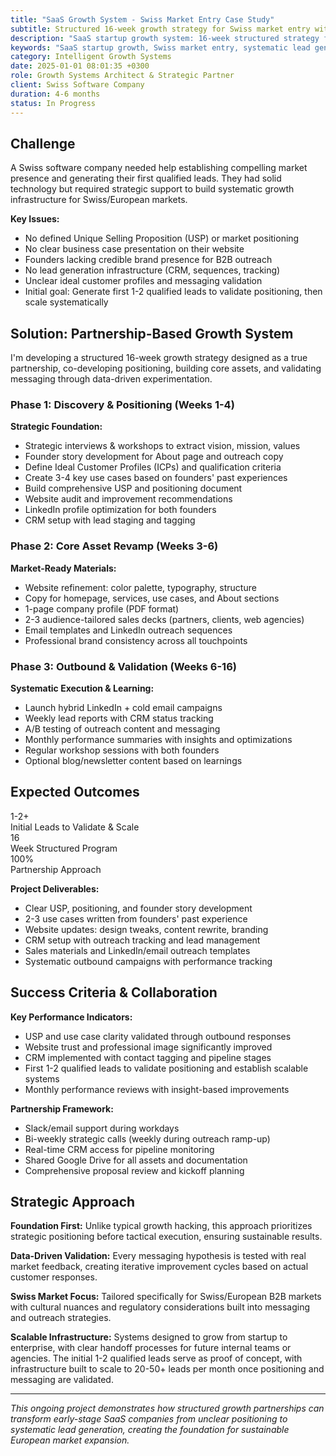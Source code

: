 ```yaml
---
title: "SaaS Growth System - Swiss Market Entry Case Study"
subtitle: Structured 16-week growth strategy for Swiss market entry with systematic lead generation and positioning
description: "SaaS startup growth system: 16-week structured strategy for Swiss market entry with systematic lead generation and market positioning."
keywords: "SaaS startup growth, Swiss market entry, systematic lead generation, growth infrastructure, market positioning, startup growth strategy, Swiss software company"
category: Intelligent Growth Systems
date: 2025-01-01 08:01:35 +0300
role: Growth Systems Architect & Strategic Partner
client: Swiss Software Company
duration: 4-6 months
status: In Progress
---
```


## Challenge

A Swiss software company needed help establishing compelling market presence and generating their first qualified leads. They had solid technology but required strategic support to build systematic growth infrastructure for Swiss/European markets.

**Key Issues:**
- No defined Unique Selling Proposition (USP) or market positioning
- No clear business case presentation on their website
- Founders lacking credible brand presence for B2B outreach
- No lead generation infrastructure (CRM, sequences, tracking)
- Unclear ideal customer profiles and messaging validation
- Initial goal: Generate first 1-2 qualified leads to validate positioning, then scale systematically

## Solution: Partnership-Based Growth System

I'm developing a structured 16-week growth strategy designed as a true partnership, co-developing positioning, building core assets, and validating messaging through data-driven experimentation.

### Phase 1: Discovery & Positioning (Weeks 1-4)
**Strategic Foundation:**
- Strategic interviews & workshops to extract vision, mission, values
- Founder story development for About page and outreach copy
- Define Ideal Customer Profiles (ICPs) and qualification criteria
- Create 3-4 key use cases based on founders' past experiences
- Build comprehensive USP and positioning document
- Website audit and improvement recommendations
- LinkedIn profile optimization for both founders
- CRM setup with lead staging and tagging

### Phase 2: Core Asset Revamp (Weeks 3-6)
**Market-Ready Materials:**
- Website refinement: color palette, typography, structure
- Copy for homepage, services, use cases, and About sections
- 1-page company profile (PDF format)
- 2-3 audience-tailored sales decks (partners, clients, web agencies)
- Email templates and LinkedIn outreach sequences
- Professional brand consistency across all touchpoints

### Phase 3: Outbound & Validation (Weeks 6-16)
**Systematic Execution & Learning:**
- Launch hybrid LinkedIn + cold email campaigns
- Weekly lead reports with CRM status tracking
- A/B testing of outreach content and messaging
- Monthly performance summaries with insights and optimizations
- Regular workshop sessions with both founders
- Optional blog/newsletter content based on learnings

## Expected Outcomes

<div class="results-grid">
  <div class="result-card">
    <div class="result-number">1-2+</div>
    <div class="result-label">Initial Leads to Validate & Scale</div>
  </div>
  <div class="result-card">
    <div class="result-number">16</div>
    <div class="result-label">Week Structured Program</div>
  </div>
  <div class="result-card">
    <div class="result-number">100%</div>
    <div class="result-label">Partnership Approach</div>
  </div>
</div>

**Project Deliverables:**
- Clear USP, positioning, and founder story development
- 2-3 use cases written from founders' past experience
- Website updates: design tweaks, content rewrite, branding
- CRM setup with outreach tracking and lead management
- Sales materials and LinkedIn/email outreach templates
- Systematic outbound campaigns with performance tracking

## Success Criteria & Collaboration

**Key Performance Indicators:**
- USP and use case clarity validated through outbound responses
- Website trust and professional image significantly improved
- CRM implemented with contact tagging and pipeline stages
- First 1-2 qualified leads to validate positioning and establish scalable systems
- Monthly performance reviews with insight-based improvements

**Partnership Framework:**
- Slack/email support during workdays
- Bi-weekly strategic calls (weekly during outreach ramp-up)
- Real-time CRM access for pipeline monitoring
- Shared Google Drive for all assets and documentation
- Comprehensive proposal review and kickoff planning

## Strategic Approach

**Foundation First:**
Unlike typical growth hacking, this approach prioritizes strategic positioning before tactical execution, ensuring sustainable results.

**Data-Driven Validation:**
Every messaging hypothesis is tested with real market feedback, creating iterative improvement cycles based on actual customer responses.

**Swiss Market Focus:**
Tailored specifically for Swiss/European B2B markets with cultural nuances and regulatory considerations built into messaging and outreach strategies.

**Scalable Infrastructure:**
Systems designed to grow from startup to enterprise, with clear handoff processes for future internal teams or agencies. The initial 1-2 qualified leads serve as proof of concept, with infrastructure built to scale to 20-50+ leads per month once positioning and messaging are validated.

---

*This ongoing project demonstrates how structured growth partnerships can transform early-stage SaaS companies from unclear positioning to systematic lead generation, creating the foundation for sustainable European market expansion.*

